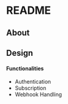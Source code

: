 # README
## About

## Design
#### Functionalities
- Authentication
- Subscription
- Webhook Handling
